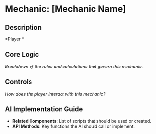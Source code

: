 # Mechanic: [Mechanic Name]

## Description
*Player  *

## Core Logic
*Breakdown of the rules and calculations that govern this mechanic.*

## Controls
*How does the player interact with this mechanic?*

## AI Implementation Guide
-   **Related Components**: List of scripts that should be used or created.
-   **API Methods**: Key functions the AI should call or implement.
